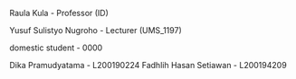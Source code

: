 Raula Kula - Professor (ID)

Yusuf Sulistyo Nugroho - Lecturer (UMS_1197)

domestic student - 0000

Dika Pramudyatama - L200190224
Fadhlih Hasan Setiawan - L200194209